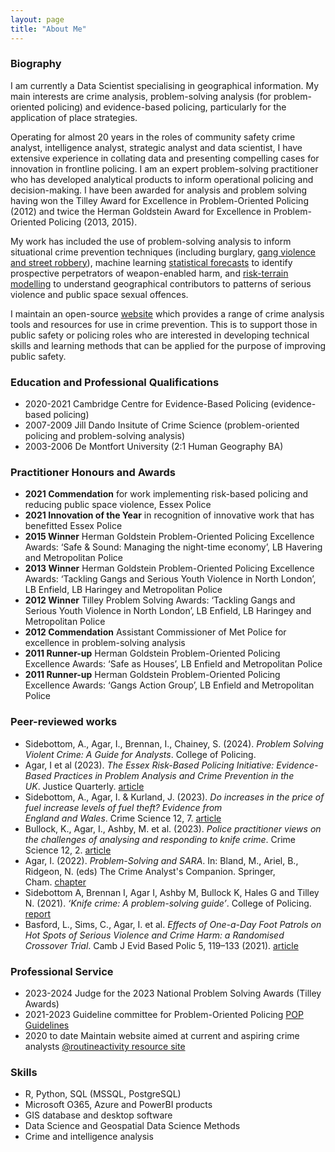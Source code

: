 ```yaml
---
layout: page
title: "About Me"
---
```


### Biography

I am currently a Data Scientist specialising in geographical information. My main interests are crime analysis, problem-solving analysis (for problem-oriented policing) and evidence-based policing, particularly for the application of place strategies.

Operating for almost 20 years in the roles of community safety crime analyst, intelligence analyst, strategic analyst and data scientist, I have extensive experience in collating data and presenting compelling cases for innovation in frontline policing. I am an expert problem-solving practitioner who has developed analytical products to inform operational policing and decision-making. I have been awarded for analysis and problem solving having won the Tilley Award for Excellence in Problem-Oriented Policing (2012) and twice the Herman Goldstein Award for Excellence in Problem-Oriented Policing (2013, 2015).

My work has included the use of problem-solving analysis to inform situational crime prevention techniques (including burglary, <a href= "https://www.taylorfrancis.com/chapters/edit/10.4324/9780429457357-5/gang-violence-enfield-london-lisa-tompson-kate-bowers" target="_blank">gang violence and street robbery</a>), machine learning <a href="https://www.sebp.police.uk/2020-virtual-conference" target="_blank">statistical forecasts</a> to identify prospective perpetrators of weapon-enabled harm, and <a href="https://www.tandfonline.com/doi/full/10.1080/07418825.2023.2209163" target="_blank">risk-terrain modelling</a> to understand geographical contributors to patterns of serious violence and public space sexual offences. 

I maintain an open-source <a href="https://sites.google.com/view/routineactivity/home?authuser=0" target="_blank">website</a> which provides a range of crime analysis tools and resources for use in crime prevention. This is to support those in public safety or policing roles who are interested in developing technical skills and learning methods that can be applied for the purpose of improving public safety.

### Education and Professional Qualifications

* 2020-2021 Cambridge Centre for Evidence-Based Policing (evidence-based policing)
* 2007-2009 Jill Dando Insitute of Crime Science (problem-oriented policing and problem-solving analysis)
* 2003-2006 De Montfort University (2:1 Human Geography BA)

### Practitioner Honours and Awards

* **2021 Commendation** for work implementing risk-based policing and reducing public space violence, Essex Police
* **2021 Innovation of the Year** in recognition of innovative work that has benefitted Essex Police
* **2015 Winner** Herman Goldstein Problem-Oriented Policing Excellence Awards: ‘Safe & Sound: Managing the night-time economy’, LB Havering and Metropolitan Police
* **2013 Winner** Herman Goldstein Problem-Oriented Policing Excellence Awards: ‘Tackling Gangs and Serious Youth Violence in North London’, LB Enfield, LB Haringey and Metropolitan Police
* **2012 Winner** Tilley Problem Solving Awards: ‘Tackling Gangs and Serious Youth Violence in North London’, LB Enfield, LB Haringey and Metropolitan Police
* **2012 Commendation** Assistant Commissioner of Met Police for excellence in problem-solving analysis
* **2011 Runner-up** Herman Goldstein Problem-Oriented Policing Excellence Awards: ‘Safe as Houses’, LB Enfield and Metropolitan Police
* **2011 Runner-up** Herman Goldstein Problem-Oriented Policing Excellence Awards: ‘Gangs Action Group’, LB Enfield and Metropolitan Police

### Peer-reviewed works

* Sidebottom, A., Agar, I., Brennan, I., Chainey, S. (2024). *Problem Solving Violent Crime: A Guide for Analysts*. College of Policing.
* Agar, I et al (2023). *The Essex Risk-Based Policing Initiative: Evidence-Based Practices in Problem Analysis and Crime Prevention in the UK*. Justice Quarterly. <a href="https://www.tandfonline.com/doi/full/10.1080/07418825.2023.2209163" target="_blank">article</a>
* Sidebottom, A., Agar, I. & Kurland, J. (2023). *Do increases in the price of fuel increase levels of fuel theft? Evidence from England and Wales*. Crime Science 12, 7. <a href="https://crimesciencejournal.biomedcentral.com/articles/10.1186/s40163-023-00182-7#citeas" target="_blank">article</a>
* Bullock, K., Agar, I., Ashby, M. et al. (2023). *Police practitioner views on the challenges of analysing and responding to knife crime*. Crime Science 12, 2. <a href="https://crimesciencejournal.biomedcentral.com/articles/10.1186/s40163-022-00180-1" target="_blank">article</a>
* Agar, I. (2022). *Problem-Solving and SARA*. In: Bland, M., Ariel, B., Ridgeon, N. (eds) The Crime Analyst's Companion. Springer, Cham. <a href="https://link.springer.com/chapter/10.1007/978-3-030-94364-6_14" target="_blank">chapter</a>
* Sidebottom A, Brennan I, Agar I, Ashby M, Bullock K, Hales G and Tilley N. (2021). *‘Knife crime: A problem-solving guide’*. College of Policing. <a href="https://assets.college.police.uk/s3fs-public/2021-11/Knife-crime-a-problem-solving-guide.pdf" target="_blank">report</a>
* Basford, L., Sims, C., Agar, I. et al. *Effects of One-a-Day Foot Patrols on Hot Spots of Serious Violence and Crime Harm: a Randomised Crossover Trial*. Camb J Evid Based Polic 5, 119–133 (2021). <a href="https://link.springer.com/article/10.1007/s41887-021-00067-2" target="_blank">article</a>

### Professional Service

* 2023-2024 Judge for the 2023 National Problem Solving Awards (Tilley Awards)
* 2021-2023 Guideline committee for Problem-Oriented Policing <a href="https://www.college.police.uk/article/problem-oriented-policing-pop-guidelines" target="_blank">POP Guidelines</a>
* 2020 to date Maintain website aimed at current and aspiring crime analysts <a href="https://sites.google.com/view/routineactivity/home?authuser=0" target="_blank">@routineactivity resource site</a>
  

### Skills

* R, Python, SQL (MSSQL, PostgreSQL)
* Microsoft O365, Azure and PowerBI products
* GIS database and desktop software
* Data Science and Geospatial Data Science Methods
* Crime and intelligence analysis






